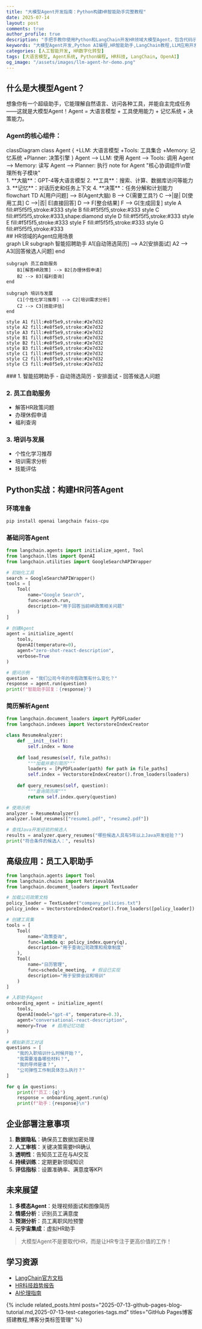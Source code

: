 ```yaml
---
title: "大模型Agent开发指南：Python构建HR智能助手完整教程"
date: 2025-07-14
layout: post
comments: true
author_profile: true
description: "手把手教你使用Python和LangChain开发HR领域大模型Agent，包含代码示例、部署方案和最佳实践"
keywords: "大模型Agent开发,Python AI编程,HR智能助手,LangChain教程,LLM应用开发"
categories: [人工智能开发, HR数字化转型]
tags: [大语言模型, Agent系统, Python编程, HR科技, LangChain, OpenAI]
og_image: "/assets/images/llm-agent-hr-demo.png"
---
```


## 什么是大模型Agent？

想象你有一个超级助手，它能理解自然语言、访问各种工具，并能自主完成任务——这就是大模型Agent！Agent = 大语言模型 + 工具使用能力 + 记忆系统 + 决策能力。

### Agent的核心组件：

<div class="mermaid">
classDiagram
    class Agent {
        +LLM: 大语言模型
        +Tools: 工具集合
        +Memory: 记忆系统
        +Planner: 决策引擎
    }
    Agent --> LLM: 使用
    Agent --> Tools: 调用
    Agent --> Memory: 读写
    Agent --> Planner: 执行
    note for Agent "核心协调组件\n管理所有子模块"
</div>
1. **大脑**：GPT-4等大语言模型
2. **工具**：搜索、计算、数据库访问等能力
3. **记忆**：对话历史和任务上下文
4. **决策**：任务分解和计划能力

<div class="mermaid">
flowchart TD
    A[用户问题] --> B(Agent大脑)
    B --> C{需要工具?}
    C -->|是| D[使用工具]
    C -->|否| E[直接回答]
    D --> F[整合结果]
    F --> G[生成回复]
    style A fill:#f5f5f5,stroke:#333
    style B fill:#f5f5f5,stroke:#333
    style C fill:#f5f5f5,stroke:#333,shape:diamond
    style D fill:#f5f5f5,stroke:#333
    style E fill:#f5f5f5,stroke:#333
    style F fill:#f5f5f5,stroke:#333
    style G fill:#f5f5f5,stroke:#333
</div>
## HR领域的Agent应用场景

<div class="mermaid">
graph LR
    subgraph 智能招聘助手
        A1[自动筛选简历] --> A2[安排面试]
        A2 --> A3[回答候选人问题]
    end
    
    subgraph 员工自助服务
        B1[解答HR政策] --> B2[办理休假申请]
        B2 --> B3[福利查询]
    end
    
    subgraph 培训与发展
        C1[个性化学习推荐] --> C2[培训需求分析]
        C2 --> C3[技能评估]
    end
    
    style A1 fill:#e8f5e9,stroke:#2e7d32
    style A2 fill:#e8f5e9,stroke:#2e7d32
    style A3 fill:#e8f5e9,stroke:#2e7d32
    style B1 fill:#e8f5e9,stroke:#2e7d32
    style B2 fill:#e8f5e9,stroke:#2e7d32
    style B3 fill:#e8f5e9,stroke:#2e7d32
    style C1 fill:#e8f5e9,stroke:#2e7d32
    style C2 fill:#e8f5e9,stroke:#2e7d32
    style C3 fill:#e8f5e9,stroke:#2e7d32
</div>
### 1. 智能招聘助手
- 自动筛选简历
- 安排面试
- 回答候选人问题

### 2. 员工自助服务
- 解答HR政策问题
- 办理休假申请
- 福利查询

### 3. 培训与发展
- 个性化学习推荐
- 培训需求分析
- 技能评估

## Python实战：构建HR问答Agent

### 环境准备
```bash
pip install openai langchain faiss-cpu
```

### 基础问答Agent
```python
from langchain.agents import initialize_agent, Tool
from langchain.llms import OpenAI
from langchain.utilities import GoogleSearchAPIWrapper

# 初始化工具
search = GoogleSearchAPIWrapper()
tools = [
    Tool(
        name="Google Search",
        func=search.run,
        description="用于回答当前HR政策相关问题"
    )
]

# 创建Agent
agent = initialize_agent(
    tools, 
    OpenAI(temperature=0), 
    agent="zero-shot-react-description",
    verbose=True
)

# 提问示例
question = "我们公司今年的年假政策有什么变化？"
response = agent.run(question)
print(f"智能助手回复：{response}")
```

### 简历解析Agent
```python
from langchain.document_loaders import PyPDFLoader
from langchain.indexes import VectorstoreIndexCreator

class ResumeAnalyzer:
    def __init__(self):
        self.index = None
        
    def load_resumes(self, file_paths):
        """加载并索引简历"""
        loaders = [PyPDFLoader(path) for path in file_paths]
        self.index = VectorstoreIndexCreator().from_loaders(loaders)
    
    def query_resumes(self, question):
        """查询简历库"""
        return self.index.query(question)

# 使用示例
analyzer = ResumeAnalyzer()
analyzer.load_resumes(["resume1.pdf", "resume2.pdf"])

# 查找Java开发经验的候选人
results = analyzer.query_resumes("哪些候选人具有5年以上Java开发经验？")
print("符合条件的候选人：", results)
```

## 高级应用：员工入职助手

```python
from langchain.agents import Tool
from langchain.chains import RetrievalQA
from langchain.document_loaders import TextLoader

# 加载公司政策文档
policy_loader = TextLoader("company_policies.txt")
policy_index = VectorstoreIndexCreator().from_loaders([policy_loader])

# 创建工具集
tools = [
    Tool(
        name="政策查询",
        func=lambda q: policy_index.query(q),
        description="用于查询公司政策和规章制度"
    ),
    Tool(
        name="日历管理",
        func=schedule_meeting,  # 假设已实现
        description="用于安排会议和培训"
    )
]

# 入职助手Agent
onboarding_agent = initialize_agent(
    tools,
    OpenAI(model="gpt-4", temperature=0.3),
    agent="conversational-react-description",
    memory=True  # 启用记忆功能
)

# 模拟新员工对话
questions = [
    "我的入职培训什么时候开始？",
    "我需要准备哪些材料？",
    "我的导师是谁？",
    "公司弹性工作制具体怎么执行？"
]

for q in questions:
    print(f"员工：{q}")
    response = onboarding_agent.run(q)
    print(f"助手：{response}\n")
```

## 企业部署注意事项

1. **数据隐私**：确保员工数据加密处理
2. **人工审核**：关键决策需要HR确认
3. **透明性**：告知员工正在与AI交互
4. **持续训练**：定期更新领域知识
5. **评估指标**：设置准确率、满意度等KPI

## 未来展望

1. **多模态Agent**：处理视频面试和图像简历
2. **情感分析**：识别员工满意度
3. **预测分析**：员工离职风险预警
4. **元宇宙集成**：虚拟HR助手

> 大模型Agent不是要取代HR，而是让HR专注于更高价值的工作！

## 学习资源
- [LangChain官方文档](https://langchain.readthedocs.io)
- [HR科技趋势报告](https://example.com/hr-tech-report)
- [AI伦理指南](https://example.com/ai-ethics)

{% include related_posts.html 
   posts="2025-07-13-github-pages-blog-tutorial.md,2025-07-13-test-categories-tags.md"
   titles="GitHub Pages博客搭建教程,博客分类标签管理"
%}

<script type="application/ld+json">
{
  "@context": "https://schema.org",
  "@type": "TechArticle",
  "headline": "大模型Agent开发指南：Python构建HR智能助手完整教程",
  "description": "手把手教你使用Python和LangChain开发HR领域大模型Agent",
  "author": {
    "@type": "Person",
    "name": "KingdeGuo"
  },
  "datePublished": "2025-07-14",
  "keywords": "大语言模型,Agent系统,Python编程,HR科技"
}
</script>
